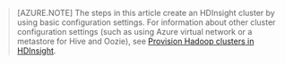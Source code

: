 
> [AZURE.NOTE] The steps in this article create an HDInsight cluster by using basic configuration settings. For information about other cluster configuration settings (such as using Azure virtual network or a metastore for Hive and Oozie), see [Provision Hadoop clusters in HDInsight](/documentation/articles/hdinsight-provision-clusters-v1).

